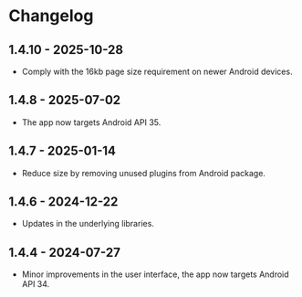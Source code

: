 # Changelog

## 1.4.10 - 2025-10-28

- Comply with the 16kb page size requirement on newer Android devices.


## 1.4.8 - 2025-07-02

- The app now targets Android API 35.


## 1.4.7 - 2025-01-14

- Reduce size by removing unused plugins from Android package.


## 1.4.6 - 2024-12-22

- Updates in the underlying libraries.


## 1.4.4 - 2024-07-27

- Minor improvements in the user interface, the app now targets Android API 34.
